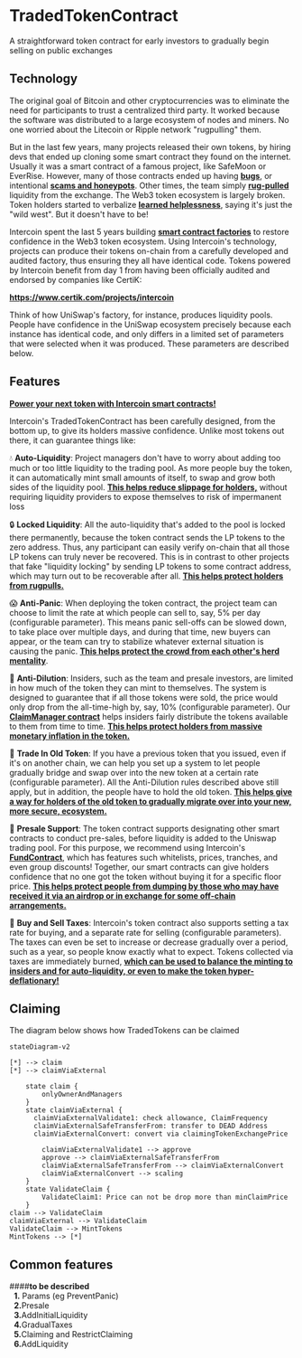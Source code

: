 # TradedTokenContract
A straightforward token contract for early investors to gradually begin selling on public exchanges

## Technology

The original goal of Bitcoin and other cryptocurrencies was to eliminate the need for participants to trust a centralized third party. It worked because the software was distributed to a large ecosystem of nodes and miners. No one worried about the Litecoin or Ripple network "rugpulling" them.

But in the last few years, many projects released their own tokens, by hiring devs that ended up cloning some smart contract they found on the internet. Usually it was a smart contract of a famous project, like SafeMoon or EverRise. However, many of those contracts ended up having **[bugs](https://community.intercoin.app/t/safemoon-upgrade-has-a-fatal-bug-public-burn-function/2778)**, or intentional **[scams and honeypots](https://www.youtube.com/watch?v=bs_-tu9qgM8)**. Other times, the team simply **[rug-pulled](https://www.bankrate.com/investing/what-is-a-rug-pull/)** liquidity from the exchange. The Web3 token ecosystem is largely broken. Token holders started to verbalize **[learned helplessness](https://en.wikipedia.org/wiki/Learned_helplessness)**, saying it's just the "wild west". But it doesn't have to be!

Intercoin spent the last 5 years building **[smart contract factories](https://community.intercoin.app/t/intercoin-smart-contract-security/2759)** to restore confidence in the Web3 token ecosystem. Using Intercoin's technology, projects can produce their tokens on-chain from a carefully developed and audited factory, thus ensuring they all have identical code. Tokens powered by Intercoin benefit from day 1 from having been officially audited and endorsed by companies like CertiK:

**https://www.certik.com/projects/intercoin**

Think of how UniSwap's factory, for instance, produces liquidity pools. People have confidence in the UniSwap ecosystem precisely because each instance has identical code, and only differs in a limited set of parameters that were selected when it was produced. These parameters are described below.

## Features

**[Power your next token with Intercoin smart contracts!](https://community.intercoin.app/t/power-your-next-token-with-intercoins-smart-contracts/2832)**

Intercoin's TradedTokenContract has been carefully designed, from the bottom up, to give its holders massive confidence. Unlike most tokens out there, it can guarantee things like:

💧 **Auto-Liquidity**: Project managers don't have to worry about adding too much or too little liquidity to the trading pool. As more people buy the token, it can automatically mint small amounts of itself, to swap and grow both sides of the liquidity pool. **[This helps reduce slippage for holders,](https://redefine.net/media/uniswap/)** without requiring liquidity providers to expose themselves to risk of impermanent loss

🔒 **Locked Liquidity**: All the auto-liquidity that's added to the pool is locked there permanently, because the token contract sends the LP tokens to the zero address. Thus, any participant can easily verify on-chain that all those LP tokens can truly never be recovered. This is in contrast to other projects that fake "liquidity locking" by sending LP tokens to some contract address, which may turn out to be recoverable after all. **[This helps protect holders from rugpulls.](https://cointelegraph.com/explained/crypto-rug-pulls-what-is-a-rug-pull-in-crypto-and-6-ways-to-spot-it)**

😱 **Anti-Panic**: When deploying the token contract, the project team can choose to limit the rate at which people can sell to, say, 5% per day (configurable parameter). This means panic sell-offs can be slowed down, to take place over multiple days, and during that time, new buyers can appear, or the team can try to stabilize whatever external situation is causing the panic. **[This helps protect the crowd from each other's herd mentality](https://www.washingtonpost.com/wellness/2022/10/31/seoul-crowd-crush-how-to-survive/)**.

🚰 **Anti-Dilution**: Insiders, such as the team and presale investors, are limited in how much of the token they can mint to themselves. The system is designed to guarantee that if all those tokens were sold, the price would only drop from the all-time-high by, say, 10% (configurable parameter). Our **[ClaimManager contract](https://github.com/Intercoin/TradedTokenContract/blob/main/contracts/ClaimManager.sol)** helps insiders fairly distribute the tokens available to them from time to time. **[This helps protect holders from massive monetary inflation in the token.](https://learn.bybit.com/crypto/inflationary-vs-deflationary-cryptocurrency/)**

🙌 **Trade In Old Token**: If you have a previous token that you issued, even if it's on another chain, we can help you set up a system to let people gradually bridge and swap over into the new token at a certain rate (configurable parameter). All the Anti-Dilution rules described above still apply, but in addition, the people have to hold the old token. **[This helps give a way for holders of the old token to gradually migrate over into your new, more secure, ecosystem.](https://mantraomniverse.medium.com/om-token-v2-migration-step-by-step-guide-e26e04196d29)**

🎁 **Presale Support**: The token contract supports designating other smart contracts to conduct pre-sales, before liquidity is added to the Uniswap trading pool. For this purpose, we recommend using Intercoin's **[FundContract](https://github.com/Intercoin/FundContract)**, which has features such whitelists, prices, tranches, and even group discounts! Together, our smart contracts can give holders confidence that no one got the token without buying it for a specific floor price. **[This helps protect people from dumping by those who may have received it via an airdrop or in exchange for some off-chain arrangements.](https://ontropy.substack.com/p/why-99-of-airdrops-dump)**

🛒 **Buy and Sell Taxes**: Intercoin's token contract also supports setting a tax rate for buying, and a separate rate for selling (configurable parameters). The taxes can even be set to increase or decrease gradually over a period, such as a year, so people know exactly what to expect. Tokens collected via taxes are immediately burned, **[which can be used to balance the minting to insiders and for auto-liquidity, or even to make the token hyper-deflationary!](https://www.yahoo.com/video/deflationary-tokens-empower-crypto-project-153845806.html)**

## Claiming
The diagram below shows how TradedTokens can be claimed

```mermaid
stateDiagram-v2

[*] --> claim
[*] --> сlaimViaExternal

    state claim {
        onlyOwnerAndManagers
    }
    state сlaimViaExternal {
      сlaimViaExternalValidate1: check allowance, ClaimFrequency
      сlaimViaExternalSafeTransferFrom: transfer to DEAD Address
      сlaimViaExternalConvert: convert via claimingTokenExchangePrice
      
        сlaimViaExternalValidate1 --> approve
        approve --> сlaimViaExternalSafeTransferFrom
        сlaimViaExternalSafeTransferFrom --> сlaimViaExternalConvert
        сlaimViaExternalConvert --> scaling
    }
    state ValidateClaim {
        ValidateClaim1: Price can not be drop more than minClaimPrice
    }
claim --> ValidateClaim
сlaimViaExternal --> ValidateClaim
ValidateClaim --> MintTokens
MintTokens --> [*]
```


## Common features
####<b>to be described</b><br>
&nbsp;&nbsp;<b>1.</b> Params (eg PreventPanic)<br>
&nbsp;&nbsp;<b>2.</b>Presale<br>
&nbsp;&nbsp;<b>3.</b>AddInitialLiquidity<br>
&nbsp;&nbsp;<b>4.</b>GradualTaxes<br>
&nbsp;&nbsp;<b>5.</b>Claiming and RestrictClaiming<br>
&nbsp;&nbsp;<b>6.</b>AddLiquidity<br>

